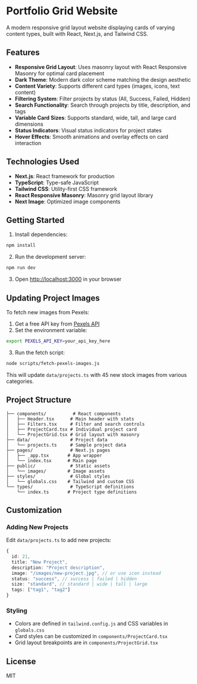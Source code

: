 # Portfolio Grid Website

A modern responsive grid layout website displaying cards of varying content types, built with React, Next.js, and Tailwind CSS.

## Features

- **Responsive Grid Layout**: Uses masonry layout with React Responsive Masonry for optimal card placement
- **Dark Theme**: Modern dark color scheme matching the design aesthetic
- **Content Variety**: Supports different card types (images, icons, text content)
- **Filtering System**: Filter projects by status (All, Success, Failed, Hidden)
- **Search Functionality**: Search through projects by title, description, and tags
- **Variable Card Sizes**: Supports standard, wide, tall, and large card dimensions
- **Status Indicators**: Visual status indicators for project states
- **Hover Effects**: Smooth animations and overlay effects on card interaction

## Technologies Used

- **Next.js**: React framework for production
- **TypeScript**: Type-safe JavaScript
- **Tailwind CSS**: Utility-first CSS framework
- **React Responsive Masonry**: Masonry grid layout library
- **Next Image**: Optimized image components

## Getting Started

1. Install dependencies:
```bash
npm install
```

2. Run the development server:
```bash
npm run dev
```

3. Open [http://localhost:3000](http://localhost:3000) in your browser

## Updating Project Images

To fetch new images from Pexels:

1. Get a free API key from [Pexels API](https://www.pexels.com/api/)
2. Set the environment variable:
```bash
export PEXELS_API_KEY=your_api_key_here
```
3. Run the fetch script:
```bash
node scripts/fetch-pexels-images.js
```

This will update `data/projects.ts` with 45 new stock images from various categories.

## Project Structure

```
├── components/          # React components
│   ├── Header.tsx      # Main header with stats
│   ├── Filters.tsx     # Filter and search controls
│   ├── ProjectCard.tsx # Individual project card
│   └── ProjectGrid.tsx # Grid layout with masonry
├── data/               # Project data
│   └── projects.ts     # Sample project data
├── pages/              # Next.js pages
│   ├── _app.tsx       # App wrapper
│   └── index.tsx      # Main page
├── public/             # Static assets
│   └── images/        # Image assets
├── styles/             # Global styles
│   └── globals.css    # Tailwind and custom CSS
└── types/              # TypeScript definitions
    └── index.ts       # Project type definitions
```

## Customization

### Adding New Projects

Edit `data/projects.ts` to add new projects:

```typescript
{
  id: 21,
  title: "New Project",
  description: "Project description",
  image: "/images/new-project.jpg", // or use icon instead
  status: "success", // success | failed | hidden
  size: "standard", // standard | wide | tall | large
  tags: ["tag1", "tag2"]
}
```

### Styling

- Colors are defined in `tailwind.config.js` and CSS variables in `globals.css`
- Card styles can be customized in `components/ProjectCard.tsx`
- Grid layout breakpoints are in `components/ProjectGrid.tsx`

## License

MIT